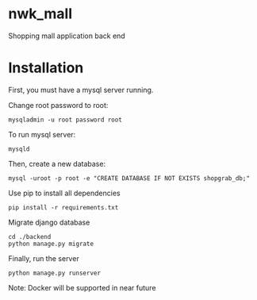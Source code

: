 nwk_mall
========
Shopping mall application back end

Installation
===========
First, you must have a mysql server running. 

Change root password to root:
```
mysqladmin -u root password root
```

To run mysql server:
```
mysqld
```

Then, create a new database:
```
mysql -uroot -p root -e "CREATE DATABASE IF NOT EXISTS shopgrab_db;"
```

Use pip to install all dependencies
```
pip install -r requirements.txt
```

Migrate django database
```
cd ./backend
python manage.py migrate
```

Finally, run the server
```
python manage.py runserver
```

Note: Docker will be supported in near future
